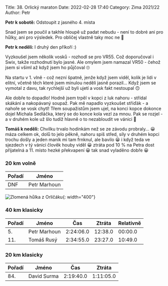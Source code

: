 Title: 38. Orlický maraton
Date: 2022-02-28 17:40
Category: Zima 2021/22
Author: Petr

**Petr k sobotě:** Odstoupit z jasného 4. místa

Snad jsem se poučil a takhle hloupě už padat nebudu - není to dobré ani pro hůlky, ani pro výsledek. Pro obličej vlastně taky moc ne 🤔

**Petr k neděli:** I druhý den příkoří :)

Vyzkoušel jsem několik vosků - rozhodl se pro VR55. Což doporučoval i Swix, takže rozhodnutí bylo jasné. Ale omylem jsem namazal VR50 - čehož jsem si všiml až když jsem ho půjčoval 🙄

Na startu v 1. vlně - což nezní špatně, jenže když jsem viděl, kolik je lidi v elitní, včetně těch které jsem minulou neděli jasně porazil... Když jsem se vymotal z davu, tak rychlejší už byli ujetí a vosk fakt nestoupal 🙃

Ale dobře to dopadlo! Hodně jsem trpěl v kopci z luk nahoru - střídal skákání a nakopávaný soupaž. Pak mě napadlo vyzkoušet stříďák - a nahoře se vosk chytl! Třem soupažistům jsem ujel, na konci kopce dokonce dojel Michala Sedláčka, který se do konce kola vezl za mnou. Pak se rozjel - a v druhém kole už šlo tudíž hlavně o to nezabloudit ve vánici 🙂

**Tomáš k neděli:** Chvilku trvalo hodinkám než se ze závodu probraly... 😀 máza celkem ok, dolů to jelo pěkně, nahoru spíš střed, síly v druhém kopci trochu došly a jeden maník mi tam frnknul, ale bavilo 😀 i když teda ve sjezdech v tý vánici člověk houby viděl 😀 ztráta pod 10 % na Petra dost přijatelná a 11. místo hezké překvapení 😀 tak snad vyladěno dobře 😀

### 20 km volně

| Pořadí | Jméno        |
|--------|--------------|
| DNF    | Petr Marhoun |

![Zlomená hůlka z Orličáku]({static}/static/zima-2021-22/orlicak-zlomena-hulka.jpg){: width="400"}

### 40 km klasicky

| Pořadí | Jméno        | Čas       | Ztráta  | Relativně |
|--------|--------------|-----------|---------|-----------|
| 5.     | Petr Marhoun | 2:24:06.0 | 12:38.0 | 00:00.0   |
| 11.    | Tomáš Rusý   | 2:34:55.0 | 23:27.0 | 10:49.0   |

### 20 km klasicky

| Pořadí | Jméno       | Čas       | Ztráta    |
|--------|-------------|-----------|-----------|
| 84.    | David Surma | 2:19:40.0 | 1:11:05.0 |
